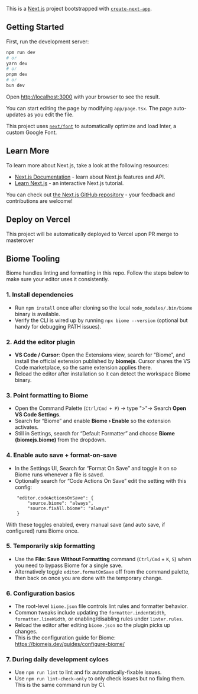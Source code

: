 This is a [Next.js](https://nextjs.org/) project bootstrapped with [`create-next-app`](https://github.com/vercel/next.js/tree/canary/packages/create-next-app).

## Getting Started

First, run the development server:

```bash
npm run dev
# or
yarn dev
# or
pnpm dev
# or
bun dev
```

Open [http://localhost:3000](http://localhost:3000) with your browser to see the result.

You can start editing the page by modifying `app/page.tsx`. The page auto-updates as you edit the file.

This project uses [`next/font`](https://nextjs.org/docs/basic-features/font-optimization) to automatically optimize and load Inter, a custom Google Font.

## Learn More

To learn more about Next.js, take a look at the following resources:

- [Next.js Documentation](https://nextjs.org/docs) - learn about Next.js features and API.
- [Learn Next.js](https://nextjs.org/learn) - an interactive Next.js tutorial.

You can check out [the Next.js GitHub repository](https://github.com/vercel/next.js/) - your feedback and contributions are welcome!

## Deploy on Vercel

This project will be automatically deployed to Vercel upon PR merge to masterover

## Biome Tooling

Biome handles linting and formatting in this repo. Follow the steps below to make sure your editor uses it consistently.

### 1. Install dependencies

- Run `npm install` once after cloning so the local `node_modules/.bin/biome` binary is available.
- Verify the CLI is wired up by running `npx biome --version` (optional but handy for debugging PATH issues).

### 2. Add the editor plugin

- **VS Code / Cursor**: Open the Extensions view, search for “Biome”, and install the official extension published by **biomejs**. Cursor shares the VS Code marketplace, so the same extension applies there.
- Reload the editor after installation so it can detect the workspace Biome binary.

### 3. Point formatting to Biome

- Open the Command Palette (`Ctrl/Cmd + P`) → type ">"→ Search **Open VS Code Settings**.
- Search for “Biome” and enable **Biome › Enable** so the extension activates.
- Still in Settings, search for “Default Formatter” and choose **Biome (biomejs.biome)** from the dropdown.


### 4. Enable auto save + format-on-save

- In the Settings UI, Search for “Format On Save” and toggle it on so Biome runs whenever a file is saved.
- Optionally search for “Code Actions On Save” edit the setting with this config:
```
    "editor.codeActionsOnSave": {
        "source.biome": "always",
        "source.fixAll.biome": "always"
    }
```

With these toggles enabled, every manual save (and auto save, if configured) runs Biome once.

### 5. Temporarily skip formatting

- Use the **File: Save Without Formatting** command (`Ctrl/Cmd` + `K`, `S`) when you need to bypass Biome for a single save.
- Alternatively toggle `editor.formatOnSave` off from the command palette, then back on once you are done with the temporary change.

### 6. Configuration basics

- The root-level `biome.json` file controls lint rules and formatter behavior.
- Common tweaks include updating the `formatter.indentWidth`, `formatter.lineWidth`, or enabling/disabling rules under `linter.rules`.
- Reload the editor after editing `biome.json` so the plugin picks up changes.
- This is the configuration guide for Biome: https://biomejs.dev/guides/configure-biome/

### 7. During daily development cylces
- Use `npm run lint` to lint and fix automatically-fixable issues.
- Use `npm run lint-check-only` to only check issues but no fixing them. This is the same command run by CI.
